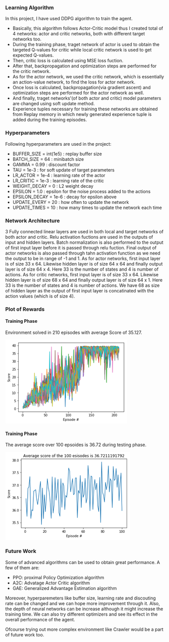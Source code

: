 ### Learning Algorithm

In this project, I have used DDPG algorithm to train the agent.
- Basically, this algorithm follows Actor-Critic model thus I created total of 4 networks: actor and critic networks, both with different target networks too.
- During the training phase, traget network of actor is used to obtain the targeted Q-values for critic while local critic network is used to get expected Q-values.
- Then, critic loss is calculated using MSE loss fuction.
- After that, backpropagation and optimization steps are performed for the critic network.
- As for the actor network, we used the critic network, which is essentially an action-value network, to find the loss for actor network.
- Once loss is calculated, backpropagation(via gradient ascent) and optimization steps are performed for the actor network as well.
- And finally, traget networks'(of both actor and critic) model parameters are changed using soft update method.
- Experience tuples necessary for training these networks are obtained from Replay memory in which newly generated experience tuple is added during the training episodes.

### Hyperparameters

Following hyperparameters are used in the project:
* BUFFER_SIZE = int(1e5) : replay buffer size
* BATCH_SIZE = 64 : minibatch size
* GAMMA = 0.99 : discount factor
* TAU = 1e-3 : for soft update of target parameters
* LR_ACTOR = 1e-4 : learning rate of the actor 
* LR_CRITIC = 1e-3 : learning rate of the critic
* WEIGHT_DECAY = 0 : L2 weight decay
* EPSILON = 1.0 : epsilon for the noise process added to the actions
* EPSILON_DECAY = 1e-6 : decay for epsilon above
* UPDATE_EVERY = 20 : how often to update the network
* UPDATE_TIMES = 10 : how many times to update the network each time

### Network Architecture

3 Fully connected linear layers are used in both local and target networks of both actor and critic. Relu activation fuctions are used in the outputs of input and hidden layers. Batch normalization is also performed to the output of first input layer before it is passed through relu fuction. Final output of actor networks is also passed through tahn activation function as we need the output to be in range of -1 and 1.
As for actor networks, first input layer is of size 33 x 64. Likewise hidden layer is of size 64 x 64 and finally output layer is of size 64 x 4. Here 33 is the number of states and 4 is number of actions. 
As for critic networks, first input layer is of size 33 x 64. Likewise hidden layer is of size 68 x 64 and finally output layer is of size 64 x 1. Here 33 is the number of states and 4 is number of actions. We have 68 as size of hidden layer as the output of first input layer is concatinated with the action values (which is of size 4).

### Plot of Rewards

#### Training Phase

Environment solved in 210 episodes with	average Score of 35.127.

![Scores during training](https://raw.githubusercontent.com/SRatna/DeepRL-Reacher/master/plots/train.png)

#### Training Phase

The average score over 100 epsoides is 36.72 during testing phase.

![Scores during testing](https://raw.githubusercontent.com/SRatna/DeepRL-Reacher/master/plots/test.png)

### Future Work

Some of advanced algorithms can be used to obtain great performance. A few of them are:

* PPO: proximal Policy Optimization algorithm
* A2C: Advatage Actor Critic algorithm
* GAE: Generalized Advantage Estimation algorithm

Moreover, hyperparemeters like buffer size, learning rate and discouting rate can be changed and we can hope more improvement through it. Also, the depth of neural networks can be increase although it might increase the training time. We can also try different optimizers and see its effect in the overall performance of the agent. 

Ofcourse trying out more complex environment like Crawler would be a part of future work too.